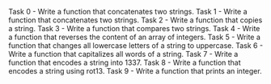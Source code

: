 Task 0 - Write a function that concatenates two strings.
Task 1 - Write a function that concatenates two strings.
Task 2 - Write a function that copies a string.
Task 3 - Write a function that compares two strings.
Task 4 - Write a function that reverses the content of an array of integers.
Task 5 - Write a function that changes all lowercase letters of a string to uppercase.
Task 6 - Write a function that capitalizes all words of a string.
Task 7 - Write a function that encodes a string into 1337.
Task 8 - Write a function that encodes a string using rot13.
Task 9 - Write a function that prints an integer. 
